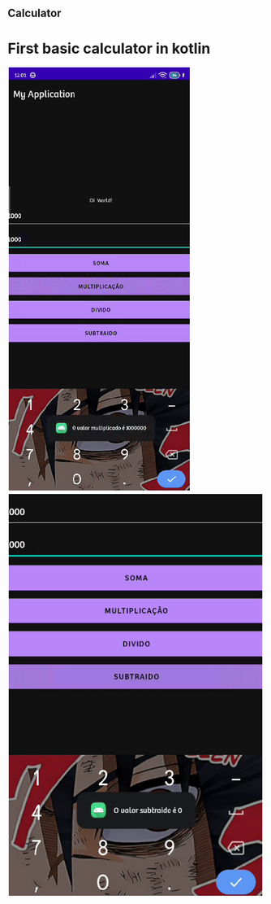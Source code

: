 ## Calculator 

# First basic calculator in kotlin 

![alt text](imgs/print2.png)
![alt text](imgs/print1.png)
